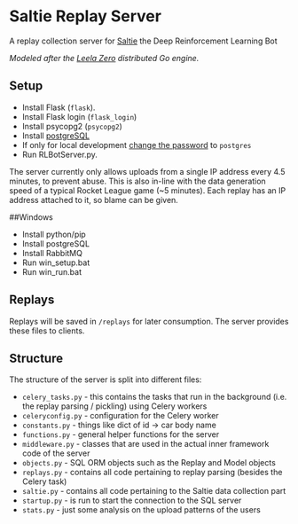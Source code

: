 # Saltie Replay Server

A replay collection server for [Saltie](https://github.com/RLBots/Saltie) the Deep Reinforcement Learning Bot

*Modeled after the [Leela Zero](https://github.com/gcp/leela-zero) distributed Go engine.*

## Setup

- Install Flask (`flask`).
- Install Flask login (`flask_login`)
- Install psycopg2 (`psycopg2`)
- Install [postgreSQL](https://www.digitalocean.com/community/tutorials/how-to-install-and-use-postgresql-on-ubuntu-16-04)
- If only for local development [change the password](https://blog.2ndquadrant.com/how-to-safely-change-the-postgres-user-password-via-psql/) to `postgres`
- Run RLBotServer.py.

The server currently only allows uploads from a single IP address every 4.5 minutes, to prevent abuse.
This is also in-line with the data generation speed of a typical Rocket League game (~5 minutes).
Each replay has an IP address attached to it, so blame can be given.

##Windows
- Install python/pip
- Install postgreSQL
- Install RabbitMQ
- Run win_setup.bat
- Run win_run.bat

## Replays

Replays will be saved in `/replays` for later consumption. The server provides these files to clients.

## Structure

The structure of the server is split into different files:

- `celery_tasks.py` - this contains the tasks that run in the background (i.e. the replay parsing / pickling) using Celery workers
- `celeryconfig.py` - configuration for the Celery worker
- `constants.py` - things like dict of id -> car body name
- `functions.py` - general helper functions for the server
- `middleware.py` - classes that are used in the actual inner framework code of the server
- `objects.py` - SQL ORM objects such as the Replay and Model objects
- `replays.py` - contains all code pertaining to replay parsing (besides the Celery task)
- `saltie.py` - contains all code pertaining to the Saltie data collection part
- `startup.py` - is run to start the connection to the SQL server
- `stats.py` - just some analysis on the upload patterns of the users